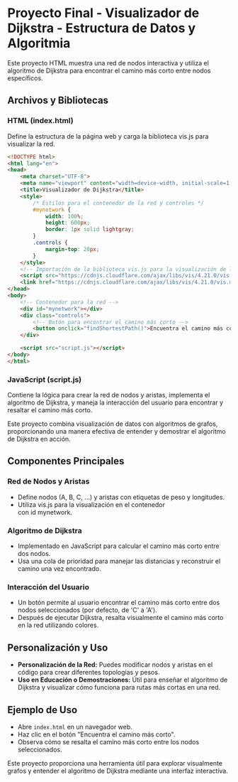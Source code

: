 # Proyecto Final - Visualizador de Dijkstra - Estructura de Datos y Algoritmia

Este proyecto HTML muestra una red de nodos interactiva y utiliza el algoritmo de Dijkstra para encontrar el camino más corto entre nodos específicos.

## Archivos y Bibliotecas

### HTML (index.html)
Define la estructura de la página web y carga la biblioteca vis.js para visualizar la red.

```html
<!DOCTYPE html>
<html lang="en">
<head>
    <meta charset="UTF-8">
    <meta name="viewport" content="width=device-width, initial-scale=1.0">
    <title>Visualizador de Dijkstra</title>
    <style>
        /* Estilos para el contenedor de la red y controles */
        #mynetwork {
            width: 100%;
            height: 600px;
            border: 1px solid lightgray;
        }
        .controls {
            margin-top: 20px;
        }
    </style>
    <!-- Importación de la biblioteca vis.js para la visualización de la red -->
    <script src="https://cdnjs.cloudflare.com/ajax/libs/vis/4.21.0/vis.min.js"></script>
    <link href="https://cdnjs.cloudflare.com/ajax/libs/vis/4.21.0/vis.min.css" rel="stylesheet" type="text/css">
</head>
<body>
    <!-- Contenedor para la red -->
    <div id="mynetwork"></div>
    <div class="controls">
        <!-- Botón para encontrar el camino más corto -->
        <button onclick="findShortestPath()">Encuentra el camino más corto</button>
    </div>

    <script src="script.js"></script>
</body>
</html>
```
### JavaScript (script.js)
Contiene la lógica para crear la red de nodos y aristas, implementa el algoritmo de Dijkstra, y maneja la interacción del usuario para encontrar y resaltar el camino más corto.

Este proyecto combina visualización de datos con algoritmos de grafos, proporcionando una manera efectiva de entender y demostrar el algoritmo de Dijkstra en acción.

## Componentes Principales
### Red de Nodos y Aristas
- Define nodos (A, B, C, ...) y aristas con etiquetas de peso y longitudes.
- Utiliza vis.js para la visualización en el contenedor <div> con id mynetwork.
### Algoritmo de Dijkstra
- Implementado en JavaScript para calcular el camino más corto entre dos nodos.
- Usa una cola de prioridad para manejar las distancias y reconstruir el camino una vez encontrado.
### Interacción del Usuario
- Un botón permite al usuario encontrar el camino más corto entre dos nodos seleccionados (por defecto, de 'C' a 'A').
- Después de ejecutar Dijkstra, resalta visualmente el camino más corto en la red utilizando colores.
## Personalización y Uso
- **Personalización de la Red:** Puedes modificar nodos y aristas en el código para crear diferentes topologías y pesos.
- **Uso en Educación o Demostraciones:** Útil para enseñar el algoritmo de Dijkstra y visualizar cómo funciona para rutas más cortas en una red.
## Ejemplo de Uso
- Abre `index.html` en un navegador web.
- Haz clic en el botón "Encuentra el camino más corto".
- Observa cómo se resalta el camino más corto entre los nodos seleccionados.

Este proyecto proporciona una herramienta útil para explorar visualmente grafos y entender el algoritmo de Dijkstra mediante una interfaz interactiva.
